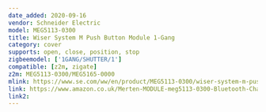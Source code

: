 ```yaml
---
date_added: 2020-09-16
vendor: Schneider Electric
model: MEG5113-0300
title: Wiser System M Push Button Module 1-Gang
category: cover
supports: open, close, position, stop
zigbeemodel: ['1GANG/SHUTTER/1']
compatible: [z2m, zigate]
z2m: MEG5113-0300/MEG5165-0000
mlink: https://www.se.com/ww/en/product/MEG5113-0300/wiser-system-m-push-button-module-1-gang/
link: https://www.amazon.co.uk/Merten-MODULE-meg5113-0300-Bluetooth-Channel/dp/B01LZ8KV0U
link2: 
---
```

